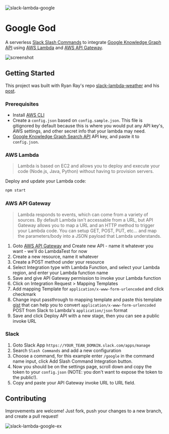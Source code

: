 ![slack-lambda-google](https://cloud.githubusercontent.com/assets/559351/12033086/4eb38aba-ae5a-11e5-8dbf-50e82f94424d.png)

# Google God

A serverless [Slack Slash Commands](https://api.slack.com/slash-commands) to integrate [Google Knowledge Graph API](https://developers.google.com/knowledge-graph/) using [AWS Lambda](https://aws.amazon.com/lambda/) and [AWS API Gateway](https://aws.amazon.com/api-gateway/).

![screenshot](https://cloud.githubusercontent.com/assets/559351/12034616/835b2ad4-ae6e-11e5-8b89-fc7b486fd47e.gif)

## Getting Started

This project was built with Ryan Ray's repo [slack-lambda-weather](https://github.com/ryanray/slack-lambda-weather) and his [post](http://www.ryanray.me/serverless-slack-integrations).

### Prerequisites

* Install [AWS CLI](https://aws.amazon.com/cli/)
* Create a `config.json` based on `config.sample.json`. This file is gitignored by default because this is where you would put any API key's, AWS settings, and other secret info that your lambda may need.
* [Google Knowledge Graph Search API](https://developers.google.com/knowledge-graph/) API key, and paste it to `config.json`.

### AWS Lambda

> Lambda is based on EC2 and allows you to deploy and execute your code (Node.js, Java, Python) without having to provision servers.

Deploy and update your Lambda code:

```sh
npm start
```

### AWS API Gateway

> Lambda responds to events, which can come from a variety of sources. By default Lambda isn't accessable from a URL, but API Gateway allows you to map a URL and an HTTP method to trigger your Lambda code. You can setup GET, POST, PUT, etc... and map the parameters/body into a JSON payload that Lambda understands.

1. Goto [AWS API Gateway](https://aws.amazon.com/api-gateway/) and Create new API - name it whatever you want - we'll do LambdaTest for now
2. Create a new resource, name it whatever
3. Create a POST method under your resource
4. Select Integration type with Lambda Function, and select your Lambda region, and enter your Lambda function name
5. Save and give API Gateway permission to invoke your Lambda function
6. Click on Integration Request > Mapping Templates
7. Add mapping Template for `application/x-www-form-urlencoded` and click checkmark
8. Change input passthrough to mapping template and paste this template [gist](https://gist.github.com/ryanray/668022ad2432e38493df) that can help you to convert `application/x-www-form-urlencoded` POST from Slack to Lambda's `application/json` format
9. Save and click Deploy API with a new stage, then you can see a public invoke URL

### Slack

1. Goto Slack App `https://YOUR_TEAN_DOMAIN.slack.com/apps/manage`
2. Search `Slash Commands` and add a new configuration
3. Choose a command, for this example enter `/google` in the command name input, click Add Slash Command Integration button.
4. Now you should be on the settings page, scroll down and copy the token to your `config.json` (NOTE: you don't want to expose the token to the public!).
5. Copy and paste your API Gateway invoke URL to URL field.

## Contributing

Improvements are welcome! Just fork, push your changes to a new branch, and create a pull request!

![slack-lambda-google-ex](https://cloud.githubusercontent.com/assets/559351/12034120/721ea5a4-ae67-11e5-8d7a-297cbaa1a51d.png)